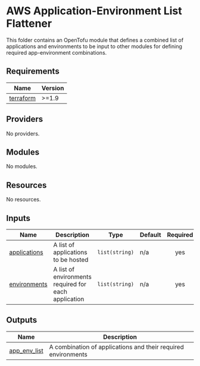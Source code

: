 # AWS Application-Environment List Flattener

This folder contains an OpenTofu module that defines a combined list of applications and environments to be input to other modules for defining required app-environment combinations. 

<!-- BEGIN TF DOCS -->

## Requirements

| Name | Version |
|------|---------|
| <a name="requirement_terraform"></a> [terraform](#requirement\_terraform) | >=1.9 |

## Providers

No providers.

## Modules

No modules.

## Resources

No resources.

## Inputs

| Name | Description | Type | Default | Required |
|------|-------------|------|---------|:--------:|
| <a name="input_applications"></a> [applications](#input\_applications) | A list of applications to be hosted | `list(string)` | n/a | yes |
| <a name="input_environments"></a> [environments](#input\_environments) | A list of environments required for each application | `list(string)` | n/a | yes |

## Outputs

| Name | Description |
|------|-------------|
| <a name="output_app_env_list"></a> [app\_env\_list](#output\_app\_env\_list) | A combination of applications and their required environments |

<!-- END TF DOCS -->